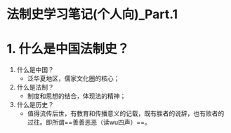 # 法制史学习笔记(个人向)_Part.1  

# 1. 什么是中国法制史？  
1. 什么是中国？  
    - 泛华夏地区，儒家文化圈的核心；  
2. 什么是法制？  
    - 制度和思想的结合，体现法的精神；  
3. 什么是历史？  
    - 值得流传后世，有教育和传播意义的记载，既有胜者的说辞，也有败者的过往。即所谓==善善恶恶（读wu四声）==。  

 